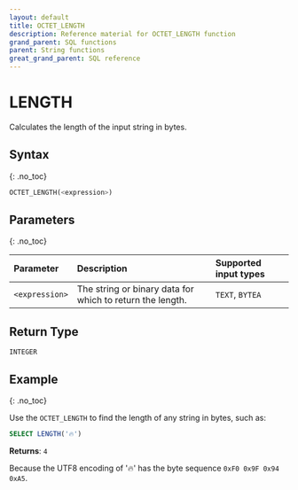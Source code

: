 ```yaml
---
layout: default
title: OCTET_LENGTH
description: Reference material for OCTET_LENGTH function
grand_parent: SQL functions
parent: String functions
great_grand_parent: SQL reference
---
```


# LENGTH

Calculates the length of the input string in bytes.

## Syntax
{: .no_toc}

```sql
OCTET_LENGTH(<expression>)
```
## Parameters 
{: .no_toc}

| Parameter      | Description                                  |Supported input types |
| :--------------| :--------------------------------------------|:----------------------|
| `<expression>` | The string or binary data for which to return the length.   | `TEXT`, `BYTEA`       |

## Return Type
`INTEGER` 

## Example
{: .no_toc}

Use the `OCTET_LENGTH` to find the length of any string in bytes, such as: 

```sql
SELECT LENGTH('🔥')
```

**Returns**: `4`

Because the UTF8 encoding of '🔥' has the byte sequence `0xF0 0x9F 0x94 0xA5`.

